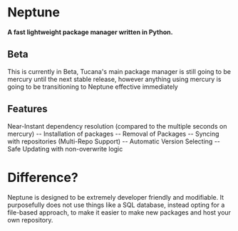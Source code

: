 # Neptune
**A fast lightweight package manager written in Python.**


## Beta
This is currently in Beta, Tucana's main package manager is still going to be mercury until the next stable release, however anything using mercury is going to be transitioning to Neptune effective immediately 

## Features
Near-Instant dependency resolution (compared to the multiple seconds on mercury)
-- Installation of packages
-- Removal of Packages
-- Syncing with repositories (Multi-Repo Support)
-- Automatic Version Selecting
-- Safe Updating with non-overwrite logic

# Difference?
Neptune is designed to be extremely developer friendly and modifiable. It purposefully does not use things like a SQL database, instead opting for a file-based approach, to make it easier to make new packages and host your own repository. 

